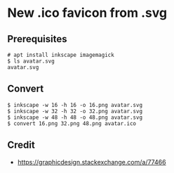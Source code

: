 # New .ico favicon from .svg

## Prerequisites

    # apt install inkscape imagemagick
    $ ls avatar.svg
    avatar.svg

## Convert

    $ inkscape -w 16 -h 16 -o 16.png avatar.svg
    $ inkscape -w 32 -h 32 -o 32.png avatar.svg
    $ inkscape -w 48 -h 48 -o 48.png avatar.svg
    $ convert 16.png 32.png 48.png avatar.ico

## Credit

  - https://graphicdesign.stackexchange.com/a/77466
